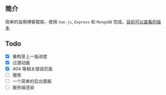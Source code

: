 
## 简介
简单的自用博客框架，使用 `Vue.js`, `Express` 和 `MongoDB` 完成。[目前可以查看的版本](https://new.ntzyz.cn/)

## Todo
 - [X] 重构至上一版进度
 - [X] 过渡动画
 - [X] 404 等相关错误页面
 - [ ] 搜索
 - [ ] 一个简单的后台面板
 - [ ] 服务端渲染